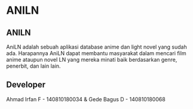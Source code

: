 # ANILN
## ANILN
AniLN adalah sebuah aplikasi database anime dan light novel yang sudah ada. Harapannya
AniLN dapat membantu masyarakat dalam mencari film anime ataupun novel LN yang mereka
minati baik berdasarkan genre, penerbit, dan lain lain.


## Developer
Ahmad Irfan F - 140810180034 & Gede Bagus D - 140810180068